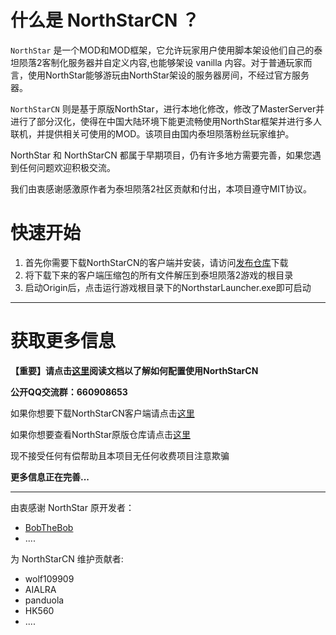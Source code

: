 <!--
 * @Author: HK560
 * @Date: 2021-12-25 12:06:39
 * @LastEditTime: 2021-12-25 18:08:08
 * @LastEditors: HK560
 * @Description: 
 * @FilePath: \NorthStarCN_WIKI\README.md
 * My Blog: https://blog.hk560.top
-->
# 什么是 NorthStarCN ？ 
`NorthStar` 是一个MOD和MOD框架，它允许玩家用户使用脚本架设他们自己的泰坦陨落2客制化服务器并自定义内容,也能够架设 vanilla 内容。对于普通玩家而言，使用NorthStar能够游玩由NorthStar架设的服务器房间，不经过官方服务器。

`NorthStarCN` 则是基于原版NorthStar，进行本地化修改，修改了MasterServer并进行了部分汉化，使得在中国大陆环境下能更流畅使用NorthStar框架并进行多人联机，并提供相关可使用的MOD。该项目由国内泰坦陨落粉丝玩家维护。

NorthStar 和 NorthStarCN 都属于早期项目，仍有许多地方需要完善，如果您遇到任何问题欢迎积极交流。

我们由衷感谢感激原作者为泰坦陨落2社区贡献和付出，本项目遵守MIT协议。

# 快速开始
1. 首先你需要下载NorthStarCN的客户端并安装，请访问[发布仓库](https://github.com/R2NorthstarCN/R2NorthstarCN_Launcher)下载
2. 将下载下来的客户端压缩包的所有文件解压到泰坦陨落2游戏的根目录
3. 启动Origin后，点击运行游戏根目录下的NorthstarLauncher.exe即可启动
----
# 获取更多信息
**【重要】请点击[这里](https://github.com/R2NorthstarCN/NorthStarCN_WIKI/wiki/%E5%BF%AB%E9%80%9F%E5%B8%AE%E5%8A%A9%E6%96%87%E6%A1%A3)阅读文档以了解如何配置使用NorthStarCN**

**公开QQ交流群：660908653**

如果你想要下载NorthStarCN客户端请点击[这里](https://github.com/R2NorthstarCN/R2NorthstarCN_Launcher/releases)

如果你想要查看NorthStar原版仓库请点击[这里](https://github.com/R2Northstar/Northstar)

现不接受任何有偿帮助且本项目无任何收费项目注意欺骗

**更多信息正在完善...**

-----

由衷感谢 NorthStar 原开发者：
- [BobTheBob](https://github.com/BobTheBob9)
- ....
  
为 NorthStarCN 维护贡献者:
- wolf109909
- AIALRA
- panduola
- HK560 
- ....

